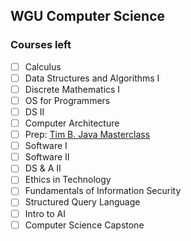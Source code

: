 ## WGU Computer Science

### Courses left
- [ ] Calculus
- [ ] Data Structures and Algorithms I
- [ ] Discrete Mathematics I
- [ ] OS for Programmers
- [ ] DS II
- [ ] Computer Architecture
- [ ] Prep: [Tim B. Java Masterclass](https://www.udemy.com/java-the-complete-java-developer-course/)
- [ ] Software I
- [ ] Software II
- [ ] DS & A II
- [ ] Ethics in Technology
- [ ] Fundamentals of Information Security
- [ ] Structured Query Language
- [ ] Intro to AI
- [ ] Computer Science Capstone 
